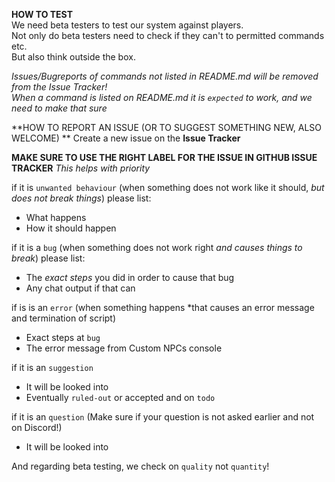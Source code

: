 **HOW TO TEST**    
We need beta testers to test our system against players.    
Not only do beta testers need to check if they can't to permitted commands etc.    
But also think outside the box.    
    
*Issues/Bugreports of commands not listed in README.md will be removed from the Issue Tracker!*    
*When a command is listed on README.md it is `expected` to work, and we need to make that sure*    
    
**HOW TO REPORT AN ISSUE (OR TO SUGGEST SOMETHING NEW, ALSO WELCOME)   **
Create a new issue on the **Issue Tracker**    
    
**MAKE SURE TO USE THE RIGHT LABEL FOR THE ISSUE IN GITHUB ISSUE TRACKER** *This helps with priority*    
    
if it is `unwanted behaviour` (when something does not work like it should, *but does not break things*) please list:    
 - What happens	   
 - How it should happen    
    
if it is a `bug` (when something does not work right *and causes things to break*) please list:    
 - The *exact steps* you did in order to cause that bug
 - Any chat output if that can

if is is an `error` (when something happens *that causes an error message and termination of script)
 - Exact steps at `bug`
 - The error message from Custom NPCs console

if it is an `suggestion`
 - It will be looked into
 - Eventually `ruled-out` or accepted and on `todo`
 
if it is an `question`
(Make sure if your question is not asked earlier and not on Discord!)
 - It will be looked into

 
And regarding beta testing, we check on `quality` not `quantity`!